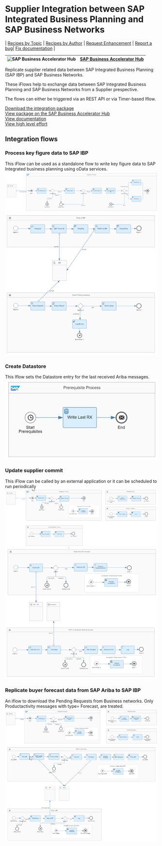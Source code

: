 # Supplier Integration between SAP Integrated Business Planning and SAP Business Networks 

\| [Recipes by Topic](../../readme.md ) \| [Recipes by Author](../../author.md ) \| [Request Enhancement](https://github.com/SAP-samples/cloud-integration-flow/issues/new?assignees=&labels=Recipe%20Fix,enhancement&template=recipe-request.md&title=Improve%20Supplier%20Integration%20between%20SAP%20Integrated%20Business%20Planning%20and%20SAP%20Business%20Networks) \| [Report a bug](https://github.com/SAP-samples/cloud-integration-flow/issues/new?assignees=&labels=Recipe%20Fix,bug&template=bug_report.md&title=Issue%20with%20Supplier%20Integration%20between%20SAP%20Integrated%20Business%20Planning%20and%20SAP%20Business%20Networks)\| [Fix documentation](https://github.com/SAP-samples/cloud-integration-flow/issues/new?assignees=&labels=Recipe%20Fix,documentation&template=bug_report.md&title=Docu%20fix%20Supplier%20Integration%20between%20SAP%20Integrated%20Business%20Planning%20and%20SAP%20Business%20Networks) \| 

 ![SAP Business Accelerator Hub](https://github.com/SAPAPIBusinessHub.png?size=50 ) | [SAP Business Accelerator Hub](https://api.sap.com/allcommunity) | 
 ----|----| 

Replicate supplier related data between SAP Integrated Business Planning (SAP IBP) and SAP Business Networks.

<p>These iFlows help to exchange data between SAP Integrated Business Planning and SAP Business Networks from a Supplier prespective.</p>
<p>The flows can either be triggered via an REST API or via Timer-based Iflow.</p>

[Download the integration package](SupplierIntegrationbetweenSAPIntegratedBusinessPlanningandSAPBusinessNetworks.zip)\
[View package on the SAP Business Accelerator Hub](https://api.sap.com/package/AribaSupplierIntegration)\
[View documentation](ConfigurationGuide_AribaSupplierIntegration.pdf)\
[View high level effort](effort.md)
## Integration flows
### Process key figure data to SAP IBP 
This iFlow can be used as a standalone flow to write key figure data to SAP Integrated business planning using oData services. \
 ![input-image](process_to_ibp_using_odata1.png)
 ![input-image](process_to_ibp_using_odata2.png)
### Create Datastore 
This Iflow sets the Datastore entry for the last received Ariba messages. \
 ![input-image](create_datastore.png)
### Update supplier commit 
This iFlow can be called by an external application or it can be scheduled to run periodically \
 ![input-image](update_supplier_commit1.png)
 ![input-image](update_supplier_commit2.png)
### Replicate buyer forecast data from SAP Ariba to SAP IBP 
An iflow to download the Pending Requests from Business networks. Only Productactivity messages with type= Forecast, are treated. \
 ![input-image](get_buyer_forecast1.png)
 ![input-image](get_buyer_forecast2.png)

